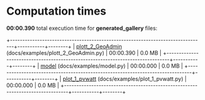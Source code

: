 

# Computation times

**00:00.390** total execution time for **generated_gallery** files:

+-------------------------------------------------------------------------------+-----------+--------+
| [plott_2_GeoAdmin](./plott_2_GeoAdmin.md) (docs/examples/plott_2_GeoAdmin.py) | 00:00.390 | 0.0 MB |
+-------------------------------------------------------------------------------+-----------+--------+
| [model](./model.md) (docs/examples/model.py)                                  | 00:00.000 | 0.0 MB |
+-------------------------------------------------------------------------------+-----------+--------+
| [plot_1_pvwatt](./plot_1_pvwatt.md) (docs/examples/plot_1_pvwatt.py)          | 00:00.000 | 0.0 MB |
+-------------------------------------------------------------------------------+-----------+--------+
